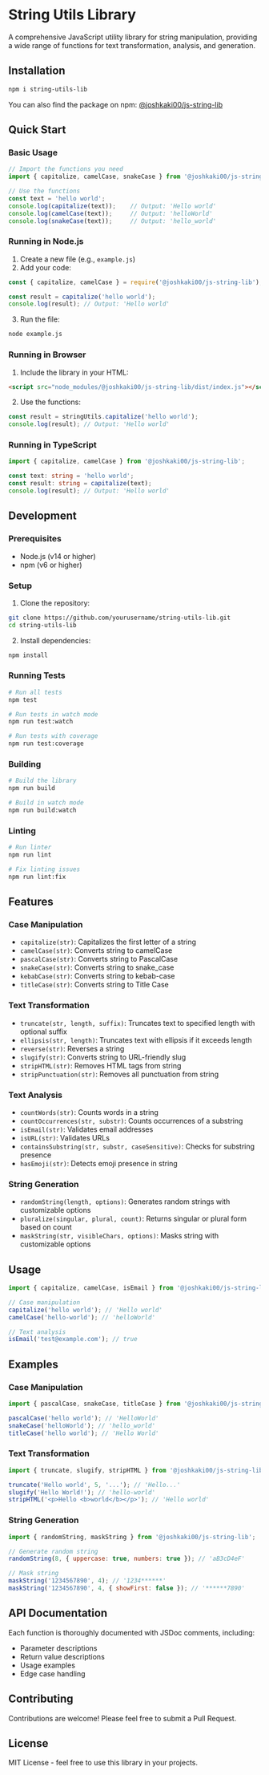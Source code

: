 # String Utils Library

A comprehensive JavaScript utility library for string manipulation, providing a wide range of functions for text transformation, analysis, and generation.

## Installation

```bash
npm i string-utils-lib
```

You can also find the package on npm: [@joshkaki00/js-string-lib](https://www.npmjs.com/package/string-utils-lib)

## Quick Start

### Basic Usage
```javascript
// Import the functions you need
import { capitalize, camelCase, snakeCase } from '@joshkaki00/js-string-lib';

// Use the functions
const text = 'hello world';
console.log(capitalize(text));    // Output: 'Hello world'
console.log(camelCase(text));     // Output: 'helloWorld'
console.log(snakeCase(text));     // Output: 'hello_world'
```

### Running in Node.js
1. Create a new file (e.g., `example.js`)
2. Add your code:
```javascript
const { capitalize, camelCase } = require('@joshkaki00/js-string-lib');

const result = capitalize('hello world');
console.log(result); // Output: 'Hello world'
```
3. Run the file:
```bash
node example.js
```

### Running in Browser
1. Include the library in your HTML:
```html
<script src="node_modules/@joshkaki00/js-string-lib/dist/index.js"></script>
```
2. Use the functions:
```javascript
const result = stringUtils.capitalize('hello world');
console.log(result); // Output: 'Hello world'
```

### Running in TypeScript
```typescript
import { capitalize, camelCase } from '@joshkaki00/js-string-lib';

const text: string = 'hello world';
const result: string = capitalize(text);
console.log(result); // Output: 'Hello world'
```

## Development

### Prerequisites
- Node.js (v14 or higher)
- npm (v6 or higher)

### Setup
1. Clone the repository:
```bash
git clone https://github.com/yourusername/string-utils-lib.git
cd string-utils-lib
```

2. Install dependencies:
```bash
npm install
```

### Running Tests
```bash
# Run all tests
npm test

# Run tests in watch mode
npm run test:watch

# Run tests with coverage
npm run test:coverage
```

### Building
```bash
# Build the library
npm run build

# Build in watch mode
npm run build:watch
```

### Linting
```bash
# Run linter
npm run lint

# Fix linting issues
npm run lint:fix
```

## Features

### Case Manipulation
- `capitalize(str)`: Capitalizes the first letter of a string
- `camelCase(str)`: Converts string to camelCase
- `pascalCase(str)`: Converts string to PascalCase
- `snakeCase(str)`: Converts string to snake_case
- `kebabCase(str)`: Converts string to kebab-case
- `titleCase(str)`: Converts string to Title Case

### Text Transformation
- `truncate(str, length, suffix)`: Truncates text to specified length with optional suffix
- `ellipsis(str, length)`: Truncates text with ellipsis if it exceeds length
- `reverse(str)`: Reverses a string
- `slugify(str)`: Converts string to URL-friendly slug
- `stripHTML(str)`: Removes HTML tags from string
- `stripPunctuation(str)`: Removes all punctuation from string

### Text Analysis
- `countWords(str)`: Counts words in a string
- `countOccurrences(str, substr)`: Counts occurrences of a substring
- `isEmail(str)`: Validates email addresses
- `isURL(str)`: Validates URLs
- `containsSubstring(str, substr, caseSensitive)`: Checks for substring presence
- `hasEmoji(str)`: Detects emoji presence in string

### String Generation
- `randomString(length, options)`: Generates random strings with customizable options
- `pluralize(singular, plural, count)`: Returns singular or plural form based on count
- `maskString(str, visibleChars, options)`: Masks string with customizable options

## Usage

```javascript
import { capitalize, camelCase, isEmail } from '@joshkaki00/js-string-lib';

// Case manipulation
capitalize('hello world'); // 'Hello world'
camelCase('hello-world'); // 'helloWorld'

// Text analysis
isEmail('test@example.com'); // true
```

## Examples

### Case Manipulation
```javascript
import { pascalCase, snakeCase, titleCase } from '@joshkaki00/js-string-lib';

pascalCase('hello world'); // 'HelloWorld'
snakeCase('helloWorld'); // 'hello_world'
titleCase('hello world'); // 'Hello World'
```

### Text Transformation
```javascript
import { truncate, slugify, stripHTML } from '@joshkaki00/js-string-lib';

truncate('Hello world', 5, '...'); // 'Hello...'
slugify('Hello World!'); // 'hello-world'
stripHTML('<p>Hello <b>world</b></p>'); // 'Hello world'
```

### String Generation
```javascript
import { randomString, maskString } from '@joshkaki00/js-string-lib';

// Generate random string
randomString(8, { uppercase: true, numbers: true }); // 'aB3cD4eF'

// Mask string
maskString('1234567890', 4); // '1234******'
maskString('1234567890', 4, { showFirst: false }); // '******7890'
```

## API Documentation

Each function is thoroughly documented with JSDoc comments, including:
- Parameter descriptions
- Return value descriptions
- Usage examples
- Edge case handling

## Contributing

Contributions are welcome! Please feel free to submit a Pull Request.

## License

MIT License - feel free to use this library in your projects.
